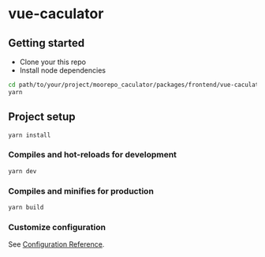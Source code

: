 # vue-caculator

## Getting started
- Clone your this repo
- Install node dependencies
```Bash
cd path/to/your/project/moorepo_caculator/packages/frontend/vue-caculator
yarn
```

## Project setup
```
yarn install
```

### Compiles and hot-reloads for development
```
yarn dev
```

### Compiles and minifies for production
```
yarn build
```

### Customize configuration
See [Configuration Reference](https://cli.vuejs.org/config/).
